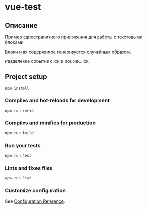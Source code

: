 # vue-test

## Описание
Пример одностраничного приложения для работы с текстовыми блоками

Блоки и их содержимое генерируется случайным образом.

Разделение событий click и doubleClick.

## Project setup
```
npm install
```

### Compiles and hot-reloads for development
```
npm run serve
```

### Compiles and minifies for production
```
npm run build
```

### Run your tests
```
npm run test
```

### Lints and fixes files
```
npm run lint
```

### Customize configuration
See [Configuration Reference](https://cli.vuejs.org/config/).
